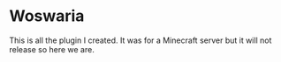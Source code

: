 # Woswaria

This is all the plugin I created. It was for a Minecraft server but it will not release so here we are.
